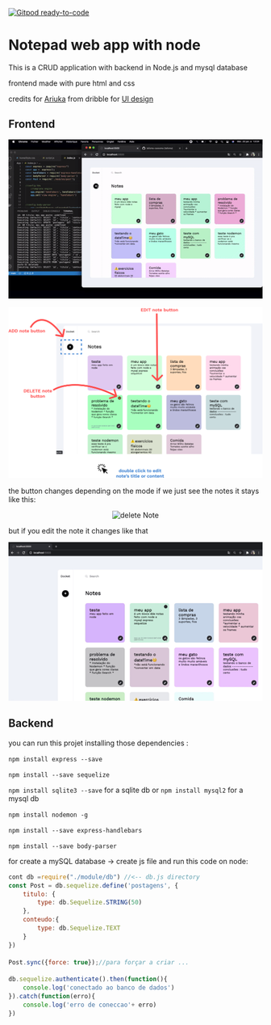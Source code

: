 [![Gitpod ready-to-code](https://img.shields.io/badge/Gitpod-ready--to--code-blue?logo=gitpod)](https://gitpod.io/#https://github.com/talisma-cassoma/Notepad-with-nodeJs)

# Notepad web app with node
This is a CRUD application with backend in Node.js and mysql database

frontend made with pure html and css 

credits for <a href="https://dribbble.com/shots/14037848-Docket-note-Side-menu">Ariuka</a> from dribble for <a href="https://dribbble.com/shots/14037848-Docket-note-Side-menu">UI design</a>

<h2>Frontend</h2>

<p align="center">
    <img alt="App" title="App gif" src="assets/App.gif"/>
</p>
<p align="center">
    <img alt="App functions" title="App functions " src="assets/appFunction.png" />
</p>
<p>
the button changes depending on the mode
if we just see the notes it stays like this:</p>
<p align="center">
    <img alt="delete Note" title="delete Note" src="assets/deleteNote.gif"/>
</p>
<p>but if you edit the note it changes like that</p> 
<p align="center">
    <img alt="save changes" title="save changes" src="assets/saveChanges.gif"/>
</p>

<h2>Backend</h2>

<p>you can run this projet installing those dependencies :</p> 

```npm install express --save```

```npm install --save sequelize```

```npm install sqlite3 --save``` for a sqlite db or ```npm install mysql2``` for a mysql db 

```npm install nodemon -g```

```npm install --save express-handlebars```

```npm install --save body-parser```

<p>for create a mySQL database -> create js file and run this code on node:</p>

```js
cont db =require("./module/db") //<-- db.js directory 
const Post = db.sequelize.define('postagens', {
    titulo: {
        type: db.Sequelize.STRING(50)
    },
    conteudo:{
        type: db.Sequelize.TEXT
    }
})

Post.sync({force: true});//para forçar a criar ...

db.sequelize.authenticate().then(function(){
    console.log('conectado ao banco de dados')
}).catch(function(erro){
    console.log('erro de coneccao'+ erro)
})
```
